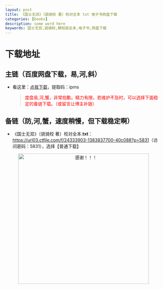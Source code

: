 ```yaml
---
layout: post
title: 《国士无双》〔骁骑校 著〕校对全本 txt 电子书网盘下载
categories: [books]
description: some word here
keywords: 国士无双,骁骑校,精校版全本,电子书,网盘下载
---
```


# 下载地址

## 主链（百度网盘下载，易,河,斜）

- 看这里：[点我下载](https://pan.baidu.com/s/1iMXUbSbtZQZjDcqDmnWUyw?pwd=ipms)，提取码：ipms

  > <p style="color:red" >度盘易,河,蟹，非常抱歉。精力有限，若维护不及时，可以选择下面稳定的备链下载。（或留言让博主补链）</p>

## 备链（防,河,蟹，速度稍慢，但下载稳定啊）

- 《国士无双》〔骁骑校 著〕校对全本.**txt**：<https://url03.ctfile.com/f/24333903-1383837700-40c088?p=5831>（访问密码：5831），选择【普通下载】

<div align="center"><img src="https://pic.imgdb.cn/item/6707df6bd29ded1a8ce37031.gif" alt="感谢！！！" width="420px" height="auto"/></div>
